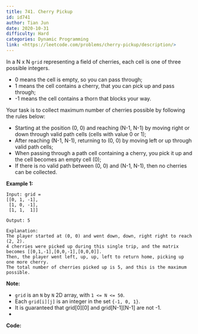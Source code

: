 ```yaml
---
title: 741. Cherry Pickup
id: id741
author: Tian Jun
date: 2020-10-31
difficulty: Hard
categories: Dynamic Programming
link: <https://leetcode.com/problems/cherry-pickup/description/>
---
```


In a N x N `grid` representing a field of cherries, each cell is one of three
possible integers.



  * 0 means the cell is empty, so you can pass through;
  * 1 means the cell contains a cherry, that you can pick up and pass through;
  * -1 means the cell contains a thorn that blocks your way.



Your task is to collect maximum number of cherries possible by following the
rules below:



  * Starting at the position (0, 0) and reaching (N-1, N-1) by moving right or down through valid path cells (cells with value 0 or 1);
  * After reaching (N-1, N-1), returning to (0, 0) by moving left or up through valid path cells;
  * When passing through a path cell containing a cherry, you pick it up and the cell becomes an empty cell (0);
  * If there is no valid path between (0, 0) and (N-1, N-1), then no cherries can be collected.





**Example 1:**
            
	Input: grid =    [[0, 1, -1],     [1, 0, -1],     [1, 1,  1]]    
	Output: 5    
	Explanation:     The player started at (0, 0) and went down, down, right right to reach (2, 2).    4 cherries were picked up during this single trip, and the matrix becomes [[0,1,-1],[0,0,-1],[0,0,0]].    Then, the player went left, up, up, left to return home, picking up one more cherry.    The total number of cherries picked up is 5, and this is the maximum possible.    



**Note:**

  * `grid` is an `N` by `N` 2D array, with `1 <= N <= 50`.
  * Each `grid[i][j]` is an integer in the set `{-1, 0, 1}`.
  * It is guaranteed that grid[0][0] and grid[N-1][N-1] are not -1.
  *  


**Code:**
